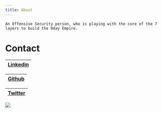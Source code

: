 ```yaml
---
title: About
---
```


    An Offensive Security person, who is playing with the core of the 7 layers to build the 0day Empire.

# Contact


| <a href="https://www.linkedin.com/in/zer0verflow/">Linkedin</a> | 
|-----------------------------------------------------------------|

| <a href="https://github.com/Zeyad-Azima">Github</a>   |
|-------------------------------------------------------|

| <a href="https://twitter.com/@AzimaZeyad">Twitter</a> |
|-------------------------------------------------------|

<img src="https://avatars.githubusercontent.com/u/62406753">
